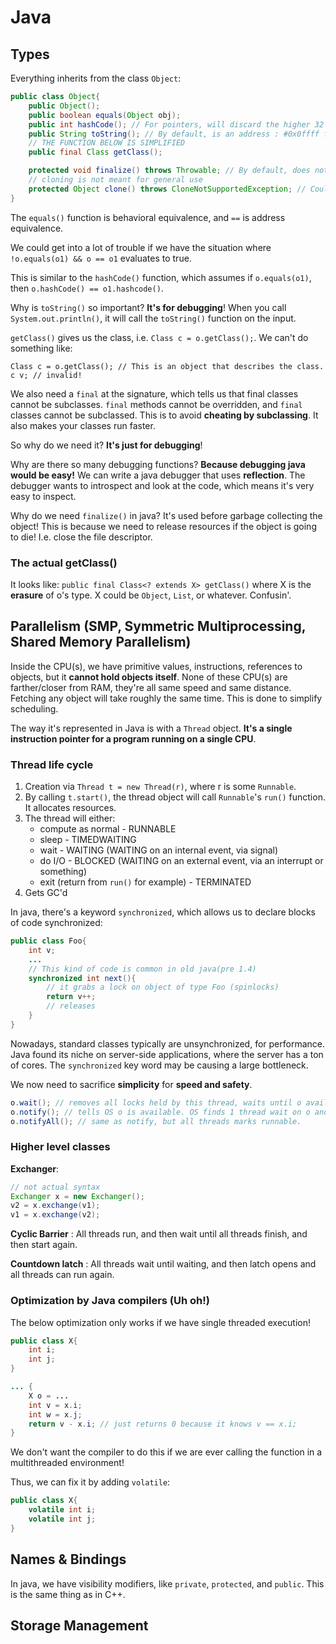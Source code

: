 # Java

## Types

Everything inherits from the class `Object`:

```java
public class Object{
    public Object();
    public boolean equals(Object obj);
    public int hashCode(); // For pointers, will discard the higher 32 bits of the pointer address.
    public String toString(); // By default, is an address : #0x0ffff for example.
    // THE FUNCTION BELOW IS SIMPLIFIED
    public final Class getClass();

    protected void finalize() throws Throwable; // By default, does nothing.
    // cloning is not meant for general use
    protected Object clone() throws CloneNotSupportedException; // Could throw if cloning is too expensive.
}
```

The `equals()` function is behavioral equivalence, and `==` is address equivalence.

We could get into a lot of trouble if we have the situation where `!o.equals(o1) && o == o1` evaluates to true.

This is similar to the `hashCode()` function, 
which assumes if `o.equals(o1)`, then `o.hashCode() == o1.hashcode()`.

Why is `toString()` so important? **It's for debugging**! When you call `System.out.println()`, it will call the `toString()` function on the input.

`getClass()` gives us the class, i.e. `Class c = o.getClass();`. We can't do something like:

```
Class c = o.getClass(); // This is an object that describes the class.
c v; // invalid!
```

We also need a `final` at the signature, which tells us that final classes cannot be subclasses. 
`final` methods cannot be overridden, and `final` classes cannot be subclassed.
This is to avoid **cheating by subclassing**. It also makes your classes run faster.

So why do we need it? **It's just for debugging**! 

Why are there so many debugging functions? **Because debugging java would be easy!** We can write a java
debugger that uses **reflection**. The debugger wants to introspect and look at the code, which means it's
very easy to inspect.

Why do we need `finalize()` in java? It's used before garbage collecting the object! This is because
we need to release resources if the object is going to die! I.e. close the file descriptor.

### The actual getClass()

It looks like: `public final Class<? extends X> getClass()` where X is the **erasure** of o's type. X could be `Object`, `List`, or whatever. Confusin'.

## Parallelism (SMP, Symmetric Multiprocessing, Shared Memory Parallelism)

Inside the CPU(s), we have primitive values, instructions, references to objects, but it **cannot hold objects itself**.
None of these CPU(s) are farther/closer from RAM, they're all same speed and same distance. Fetching any object will take roughly the same time. This is done to simplify scheduling.

The way it's represented in Java is with a `Thread` object. **It's a single instruction pointer for a program running on a single CPU**.

### Thread life cycle

1. Creation via `Thread t = new Thread(r)`, where r is some `Runnable`. 
2. By calling `t.start()`, the thread object will call `Runnable`'s `run()` function. It allocates resources.
3. The thread will either:
    - compute as normal - RUNNABLE
    - sleep - TIMEDWAITING
    - wait - WAITING (WAITING on an internal event, via signal)
    - do I/O - BLOCKED (WAITING on an external event, via an interrupt or something)
    - exit (return from `run()` for example) - TERMINATED
4. Gets GC'd

In java, there's a keyword `synchronized`, which allows us to declare blocks of code synchronized:

```java
public class Foo{
    int v;
    ...
    // This kind of code is common in old java(pre 1.4)
    synchronized int next(){
        // it grabs a lock on object of type Foo (spinlocks)
        return v++; 
        // releases
    }
}
```

Nowadays, standard classes typically are unsynchronized, for performance. Java found its niche on server-side applications, where the server has a ton of cores. The `synchronized` key word may be causing a large bottleneck.

We now need to sacrifice **simplicity** for **speed and safety**.

```java
o.wait(); // removes all locks held by this thread, waits until o available.
o.notify(); // tells OS o is available. OS finds 1 thread wait on o and marks it runnable.
o.notifyAll(); // same as notify, but all threads marks runnable.
```

### Higher level classes

**Exchanger**:
```java
// not actual syntax
Exchanger x = new Exchanger();
v2 = x.exchange(v1);
v1 = x.exchange(v2);
```

**Cyclic Barrier** : All threads run, and then wait until all threads finish, and then start again.

**Countdown latch** : All threads wait until waiting, and then latch opens and all threads can run again.

### Optimization by Java compilers (Uh oh!)

The below optimization only works if we have single threaded execution!

```java
public class X{
    int i;
    int j;
}

... {
    X o = ...
    int v = x.i;
    int w = x.j;
    return v - x.i; // just returns 0 because it knows v == x.i;
}
```

We don't want the compiler to do this if we are ever calling the function in a multithreaded environment!

Thus, we can fix it by adding `volatile`:

```java
public class X{
    volatile int i;
    volatile int j;
}
```

## Names & Bindings

In java, we have visibility modifiers, like `private`, `protected`, and `public`. This is the same thing as in C++.

## Storage Management
